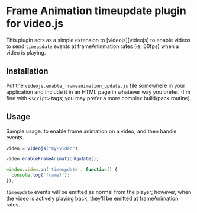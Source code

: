 # Frame Animation timeupdate plugin for video.js

This plugin acts as a simple extension to [videojs][videojs] to enable videos to send `timeupdate` events at frameAninmation rates (ie, 60fps) when a video is playing.

## Installation

Put the `videojs.enable_frameanimation_update.js` file somewhere in your application and include it in an HTML page in whatever way you prefer. (I'm fine with `<script>` tags; you may prefer a more complex build/pack routine).

## Usage

Sample usage: to enable frame animation on a video, and then handle events.

```javascript
video = videojs("my-video");

video.enableFrameAnimationUpdate();

window.video.on('timeupdate', function() {
  console.log('frame!');
});
```

`timeupdate` events will be emitted as normal from the player; however, when the video is actively playing back, they'll be emitted at frameAnimation rates.